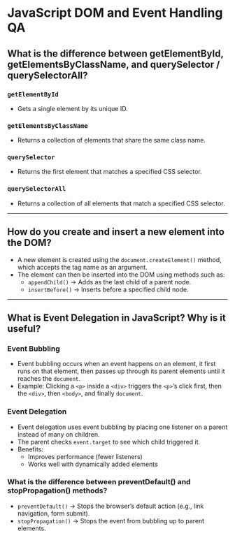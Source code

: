 # JavaScript DOM and Event Handling QA

## What is the difference between getElementById, getElementsByClassName, and querySelector / querySelectorAll?

### `getElementById`
- Gets a single element by its unique ID.

### `getElementsByClassName`
- Returns a collection of elements that share the same class name.

### `querySelector`
- Returns the first element that matches a specified CSS selector.

### `querySelectorAll`
- Returns a collection of all elements that match a specified CSS selector.

---

## How do you create and insert a new element into the DOM?

- A new element is created using the `document.createElement()` method, which accepts the tag name as an argument.  
- The element can then be inserted into the DOM using methods such as:
  - `appendChild()` → Adds as the last child of a parent node.
  - `insertBefore()` → Inserts before a specified child node.

---

## What is Event Delegation in JavaScript? Why is it useful?

### Event Bubbling
- Event bubbling occurs when an event happens on an element, it first runs on that element, then passes up through its parent elements until it reaches the `document`.  
- Example: Clicking a `<p>` inside a `<div>` triggers the `<p>`’s click first, then the `<div>`, then `<body>`, and finally `document`.

### Event Delegation
- Event delegation uses event bubbling by placing one listener on a parent instead of many on children.  
- The parent checks `event.target` to see which child triggered it.  
- Benefits:
  - Improves performance (fewer listeners)
  - Works well with dynamically added elements

### What is the difference between preventDefault() and stopPropagation() methods?
- `preventDefault()` → Stops the browser’s default action (e.g., link navigation, form submit).  
- `stopPropagation()` → Stops the event from bubbling up to parent elements.
